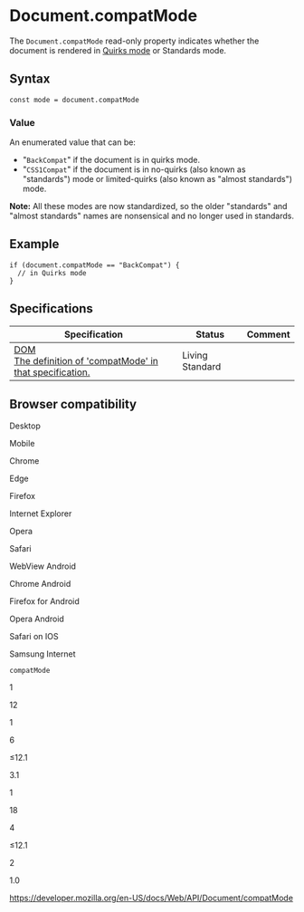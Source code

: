 # Document.compatMode

The `Document.compatMode` read-only property indicates whether the document is rendered in [Quirks mode](https://developer.mozilla.org/en-US/docs/Web/HTML/Quirks_Mode_and_Standards_Mode) or Standards mode.

## Syntax

    const mode = document.compatMode

### Value

An enumerated value that can be:

- "`BackCompat`" if the document is in quirks mode.
- "`CSS1Compat`" if the document is in no-quirks (also known as "standards") mode or limited-quirks (also known as "almost standards") mode.

**Note:** All these modes are now standardized, so the older "standards" and "almost standards" names are nonsensical and no longer used in standards.

## Example

    if (document.compatMode == "BackCompat") {
      // in Quirks mode
    }

## Specifications

<table><thead><tr class="header"><th>Specification</th><th>Status</th><th>Comment</th></tr></thead><tbody><tr class="odd"><td><a href="https://dom.spec.whatwg.org/#dom-document-compatmode">DOM<br />
<span class="small">The definition of 'compatMode' in that specification.</span></a></td><td><span class="spec-living">Living Standard</span></td><td></td></tr></tbody></table>

## Browser compatibility

Desktop

Mobile

Chrome

Edge

Firefox

Internet Explorer

Opera

Safari

WebView Android

Chrome Android

Firefox for Android

Opera Android

Safari on IOS

Samsung Internet

`compatMode`

1

12

1

6

≤12.1

3.1

1

18

4

≤12.1

2

1.0

<a href="https://developer.mozilla.org/en-US/docs/Web/API/Document/compatMode" class="_attribution-link">https://developer.mozilla.org/en-US/docs/Web/API/Document/compatMode</a>
